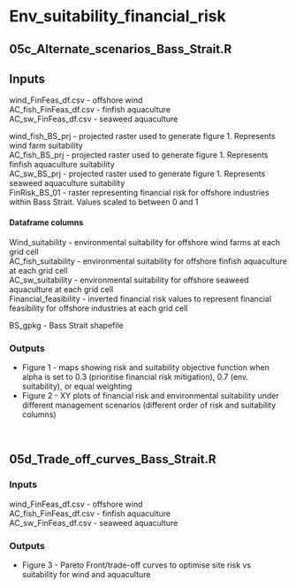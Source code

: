 # Env_suitability_financial_risk

## 05c_Alternate_scenarios_Bass_Strait.R

## Inputs
wind_FinFeas_df.csv - offshore wind\
AC_fish_FinFeas_df.csv - finfish aquaculture\
AC_sw_FinFeas_df.csv - seaweed aquaculture

wind_fish_BS_prj - projected raster used to generate figure 1. Represents wind farm suitability\
AC_fish_BS_prj - projected raster used to generate figure 1. Represents finfish aquaculture suitability\
AC_sw_BS_prj - projected raster used to generate figure 1. Represents seaweed aquaculture suitability\
FinRisk_BS_01 - raster representing financial risk for offshore industries within Bass Strait. Values scaled to between 0 and 1

#### Dataframe columns
Wind_suitability - environmental suitability for offshore wind farms at each grid cell\
AC_fish_suitability - environmental suitability for offshore finfish aquaculture at each grid cell\
AC_sw_suitability - environmental suitability for offshore seaweed aquaculture at each grid cell\
Financial_feasibility - inverted financial risk values to represent financial feasibility for offshore industries at each grid cell

BS_gpkg - Bass Strait shapefile

### Outputs
+ Figure 1 - maps showing risk and suitability objective function when alpha is set to 0.3 (prioritise financial risk mitigation), 0.7 (env. suitability), or equal weighting
+ Figure 2 - XY plots of financial risk and environmental suitability under different management scenarios (different order of risk and suitability columns)
<br>

## 05d_Trade_off_curves_Bass_Strait.R

### Inputs
wind_FinFeas_df.csv - offshore wind\
AC_fish_FinFeas_df.csv - finfish aquaculture\
AC_sw_FinFeas_df.csv - seaweed aquaculture

### Outputs
+ Figure 3 - Pareto Front/trade-off curves to optimise site risk vs suitability for wind and aquaculture
